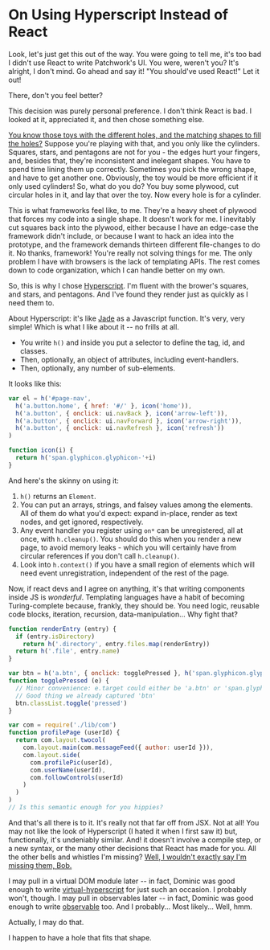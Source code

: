 # On Using Hyperscript Instead of React

Look, let's just get this out of the way.
You were going to tell me, it's too bad I didn't use React to write Patchwork's UI.
You were, weren't you?
It's alright, I don't mind.
Go ahead and say it!
"You should've used React!"
Let it out!

There, don't you feel better?


This decision was purely personal preference.
I don't think React is bad.
I looked at it, appreciated it, and then chose something else.

[You know those toys with the different holes, and the matching shapes to fill the holes?](https://www.google.com/search?tbm=isch&q=hole+shapes+toy)
Suppose you're playing with that, and you only like the cylinders.
Squares, stars, and pentagons are not for you - the edges hurt your fingers, and, besides that, they're inconsistent and inelegant shapes.
You have to spend time lining them up correctly.
Sometimes you pick the wrong shape, and have to get another one.
Obviously, the toy would be more efficient if it only used cylinders!
So, what do you do?
You buy some plywood, cut circular holes in it, and lay that over the toy.
Now every hole is for a cylinder.

This is what frameworks feel like, to me.
They're a heavy sheet of plywood that forces my code into a single shape.
It doesn't work for me.
I inevitably cut squares back into the plywood, either because I have an edge-case the framework didn't include, or because I want to hack an idea into the prototype, and the framework demands thirteen different file-changes to do it.
No thanks, framework!
You're really not solving things for me.
The only problem I have with browsers is the lack of templating APIs.
The rest comes down to code organization, which I can handle better on my own.

So, this is why I chose [Hyperscript](http://npmjs.com/package/hyperscript).
I'm fluent with the brower's squares, and stars, and pentagons.
And I've found they render just as quickly as I need them to.


About Hyperscript: it's like [Jade](http://jade-lang.com/) as a Javascript function.
It's very, very simple!
Which is what I like about it -- no frills at all.

 - You write `h()` and inside you put a selector to define the tag, id, and classes.
 - Then, optionally, an object of attributes, including event-handlers.
 - Then, optionally, any number of sub-elements.

It looks like this:

```js
var el = h('#page-nav',
  h('a.button.home', { href: '#/' }, icon('home')),
  h('a.button', { onclick: ui.navBack }, icon('arrow-left')),
  h('a.button', { onclick: ui.navForward }, icon('arrow-right')),
  h('a.button', { onclick: ui.navRefresh }, icon('refresh'))
)

function icon(i) {
  return h('span.glyphicon.glyphicon-'+i)
}
```

And here's the skinny on using it:

 1. `h()` returns an `Element`.
 2. You can put an arrays, strings, and falsey values among the elements. All of them do what you'd expect: expand in-place, render as text nodes, and get ignored, respectively.
 3. Any event handler you register using `on*` can be unregistered, all at once, with `h.cleanup()`. You should do this when you render a new page, to avoid memory leaks - which you will certainly have from circular references if you don't call `h.cleanup()`.
 4. Look into `h.context()` if you have a small region of elements which will need event unregistration, independent of the rest of the page.

Now, if react devs and I agree on anything, it's that writing components inside JS is *wonderful*.
Templating languages have a habit of becoming Turing-complete because, frankly, they should be.
You need logic, reusable code blocks, iteration, recursion, data-manipulation...
Why fight that?

```js
function renderEntry (entry) {
  if (entry.isDirectory)
    return h('.directory', entry.files.map(renderEntry))
  return h('.file', entry.name)
}
```

```js
var btn = h('a.btn', { onclick: togglePressed }, h('span.glyphicon.glyphicon-ok'))
function togglePressed (e) {
  // Minor convenience: e.target could either be 'a.btn' or 'span.glyphicon'
  // Good thing we already captured 'btn'
  btn.classList.toggle('pressed')
}
```

```js
var com = require('./lib/com')
function profilePage (userId) {
  return com.layout.twocol(
    com.layout.main(com.messageFeed({ author: userId })),
    com.layout.side(
      com.profilePic(userId),
      com.userName(userId),
      com.followControls(userId)
    )
  )
)
// Is this semantic enough for you hippies?
```

And that's all there is to it.
It's really not that far off from JSX.
Not at all!
You may not like the look of Hyperscript (I hated it when I first saw it) but, functionally, it's undeniably similar.
And! it doesn't involve a compile step, or a new syntax, or the many other decisions that React has made for you.
All the other bells and whistles I'm missing?
[Well, I wouldn't exactly say I'm missing them, Bob.](https://i.ytimg.com/vi/kXsIfpnThFA/maxresdefault.jpg)

I may pull in a virtual DOM module later -- in fact, Dominic was good enough to write [virtual-hyperscript](https://www.npmjs.com/package/virtual-hyperscript) for just such an occasion.
I probably won't, though.
I may pull in observables later -- in fact, Dominic was good enough to write [observable](https://www.npmjs.com/package/observable) too.
And I probably... 
Most likely...
Well, hmm.

Actually, I may do that.

I happen to have a hole that fits that shape.